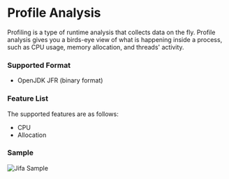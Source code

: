 # Profile Analysis

Profiling is a type of runtime analysis that collects data on the fly.
Profile analysis gives you a birds-eye view of what is happening inside a process,
such as CPU usage, memory allocation, and threads' activity.

### Supported Format

- OpenJDK JFR (binary format)

### Feature List

The supported features are as follows:

- CPU
- Allocation

### Sample

![Jifa Sample](https://raw.githubusercontent.com/wiki/eclipse/jifa/resources/jifa-sample.jpg)
